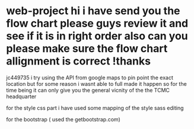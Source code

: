 # web-project hi i have send you the flow chart please guys review it and see if it is in right order also can you please make sure the flow chart allignment is correct !thanks

jc449735
i try using the API from google maps to pin point the exact location but for some reason i wasnt able to full made it happen
so for the time being it can only give you the general vicnity of the the TCMC headquarter




for the style css part 
i have used some mapping of the style sass editing

for the bootstrap ( used the getbootstrap.com)
